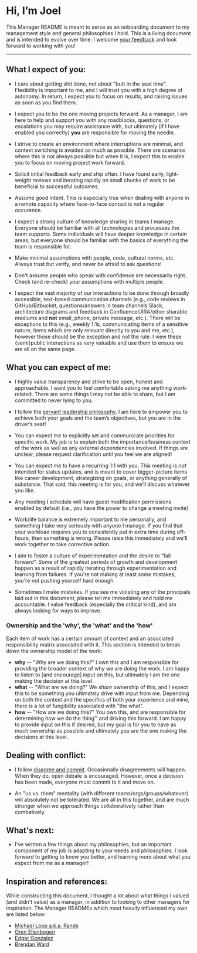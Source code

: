 # Hi, I’m Joel
This Manager README is meant to serve as an onboarding document to my management style and general philosophies I hold.  This is a living document and is intended to evolve over time.  I welcome [your feedback](https://github.com/esquireofoz/Manager-README/pulls) and look forward to working with you!

---
## What I expect of you:
* I care about getting shit done, not about "butt in the seat time".  Flexibility is important to me, and I will trust you with a high degree of autonomy.  In return, I expect you to focus on results, and raising issues as soon as you find them.

* I expect you to be the one moving projects forward.  As a manager, I am here to help and support you with any roadblocks, questions, or escalations you may require assistance with, but ultimately (if I have enabled you correctly) __you__ are responsible for moving the needle.

* I strive to create an environment where interruptions are minimal, and context switching is avoided as much as possible.  There are scenarios where this is not always possible but when it is, I expect this to enable you to focus on moving project work forward.

* Solicit initial feedback early and ship often.  I have found early, light-weight reviews and iterating rapidly on small chunks of work to be beneficial to successful outcomes.

* Assume good intent.  This is especially true when dealing with anyone in a remote capacity where face-to-face contact is not a regular occurence.

* I expect a strong culture of knowledge sharing in teams I manage.  Everyone should be familiar with all technologies and processes the team supports.  Some individuals will have deeper knowledge in certain areas, but everyone should be familiar with the basics of everything the team is responsible for.

* Make minimal assumptions with people, code, cultural norms, etc.  Always trust but verify, and never be afraid to ask questions!

* Don't assume people who speak with confidence are necessarily right.  Check (and re-check) your assumptions with multiple people.

* I expect the vast majority of our interactions to be done through broadly accessible, text-based communication channels (e.g., code reviews in GitHub/Bitbucket, questions/answers in team channels Slack, architecture diagrams and feedback in Confluence/JIRA/other sharable mediums and __not__ email, phone, private message, etc.).  There will be exceptions to this (e.g., weekly 1:1s, communicating items of a sensitive nature, items which are only relevant directly to you and me, etc.), however those should be the exception and not the rule.  I view these {semi}public interactions as very valuable and use them to ensure we are all on the same page.

## What you can expect of me:
* I highly value transparency and strive to be open, honest and approachable.  I want you to feel comfortable asking me anything work-related.  There are some things I may not be able to share, but I am committed to never lying to you.

* I follow the [servant leadership philosophy](https://en.wikipedia.org/wiki/Servant_leadership).  I am here to empower you to achieve both your goals and the team’s objectives, but you are in the driver’s seat!

* You can expect me to explicitly set and communicate priorities for specific work.  My job is to explain both the importance/business context of the work as well as any external dependencies involved.  If things are unclear, please request clarification until you feel we are aligned!

* You can expect me to have a recurring 1:1 with you.  This meeting is _not_ intended for status updates, and is meant to cover bigger-picture items like career development, strategizing on goals, or anything generally of substance.  That said, this meeting is for you, and we’ll discuss whatever you like.

* Any meeting I schedule will have guest modification permissions enabled by default (i.e., you have the power to change a meeting invite)

* Work/life balance is extremely important to me personally, and something I take very seriously with anyone I manage.  If you find that your workload requires you to consistently put in extra time during off-hours, then something is wrong.  Please raise this immediately and we'll work together to take corrective action.

* I aim to foster a culture of experimentation and the desire to “fail forward”.  Some of the greatest periods of growth and development happen as a result of rapidly iterating through experimentation and learning from failures.  If you're not making at least _some_ mistakes, you're not pushing yourself hard enough.

* Sometimes I make mistakes.  If you see me violating any of the principals laid out in this document, please tell me immediately and hold me accountable.  I value feedback (especially the critical kind), and am always looking for ways to improve.

### Ownership and the 'why', the 'what' and the 'how'
Each item of work has a certain amount of context and an associated responsibility matrix associated with it.  This section is intended to break down the ownership model of the work:
* __why__ -- "Why are we doing this?"  I own this and I am responsible for providing the broader context of why we are doing the work.  I am happy to listen to [and encourage] input on this, but ultimately I am the one making the decision at this level.
* __what__ -- "What are we doing?"  We _share_ ownership of this, and I expect this to be something you ultimately drive with input from me.  Depending on both the context and the specifics of both your experience and mine, there is a lot of fungibility associated with "the what".
* __how__ -- "How are we doing this?"  You own this, and are responsible for determining how we do the thing:tm: and driving this forward.  I am happy to provide input on this if desired, but my goal is for you to have as much ownership as possible and ultimately you are the one making the decisions at this level.

## Dealing with conflict:

* I follow [disagree and commit](https://en.wikipedia.org/wiki/Disagree_and_commit). Occasionally disagreements will happen.  When they do, open debate is encouraged.  However, once a decision has been made, everyone must commit to it and move on.

* An "us vs. them" mentality (with different teams/orgs/groups/whatever) will absolutely not be tolerated.  We are all in this together, and are much stronger when we approach things collaboratively rather than combatively.

## What's next:
* I've written a few things about my philosophies, but an important component of my job is adapting to your needs and philosophies.  I look forward to getting to know you better, and learning more about what you expect from me as a manager!

## Inspiration and references:
While constructing this document, I thought a lot about what things I valued (and didn't value) as a manager, in addition to looking to other managers for inspiration.  The Manager READMEs which most heavily influenced my own are listed below:
* [Michael Lopp a.k.a. Rands](http://randsinrepose.com/archives/how-to-rands/)
* [Oren Ellenbogen](https://managerreadme.com/readme/orenellenbogen)
* [Edgar Gonzalez](https://github.com/edgar/manager-README)
* [Brendan Ward](https://github.com/brendan-ward/manager-readme)
